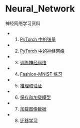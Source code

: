 # Neural_Network
神经网络学习资料
* 1. [PyTorch 中的张量]
* 2. [PyTorch 中的神经网络]
* 3. [训练神经网络]
* 4. [Fashion-MNIST 练习]
* 5. [推理和验证]
* 6. [保存和加载模型]
* 7. [加载图像数据]
* 8. [迁移学习]

[PyTorch 中的张量]:https://github.com/Zhengqi-Li/Neural_Network/blob/master/Part%201%20-%20Tensors%20in%20PyTorch-zh.ipynb
[PyTorch 中的神经网络]:https://github.com/Zhengqi-Li/Neural_Network/blob/master/Part%202%20-%20Neural%20Networks%20in%20PyTorch-zh.ipynb
[训练神经网络]:https://github.com/Zhengqi-Li/Neural_Network/blob/master/Part%203%20-%20Training%20Neural%20Networks-zh.ipynb
[Fashion-MNIST 练习]:https://github.com/Zhengqi-Li/Neural_Network/blob/master/Part%204%20-%20Fashion-MNIST%20Exercise-zh.ipynb
[推理和验证]:https://github.com/Zhengqi-Li/Neural_Network/blob/master/Part%205%20-%20Inference%20and%20Validation-zh.ipynb
[保存和加载模型]:https://github.com/Zhengqi-Li/Neural_Network/blob/master/Part%206%20-%20Saving%20and%20Loading%20Models-zh.ipynb
[加载图像数据]:https://github.com/Zhengqi-Li/Neural_Network/blob/master/Part%207%20-%20Loading%20Image%20Data-zh.ipynb
[迁移学习]:https://github.com/Zhengqi-Li/Neural_Network/blob/master/Part%208%20-%20Transfer%20Learning%20Solution.ipynb

